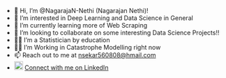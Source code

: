 - 👋 Hi, I’m @NagarajaN-Nethi (Nagarajan Nethi)!
- 👀 I’m interested in Deep Learning and Data Science in General
- 🌱 I’m currently learning more of Web Scraping
- 💞️ I’m looking to collaborate on some interesting Data Science Projects!!
- 👨‍🎓 I’m a Statistician by education 
- 👨‍🏭 I’m Working in Catastrophe Modelling right now
- 📫 Reach out to me at nsekar560808@hmail.com
- <img src="https://user-images.githubusercontent.com/10369716/123642142-96890200-d840-11eb-88bb-65b524f06b81.png" alt="drawing" width="20"/> [Connect with me on LinkedIn](https://www.linkedin.com/in/nagarajan-nethi/)

<!--- NagarajaN-Nethi/NagarajaN-Nethi is a ✨ special ✨ repository because its `README.md` (this file) appears on your GitHub profile. You can click the Preview link to take a look at your changes. --->

